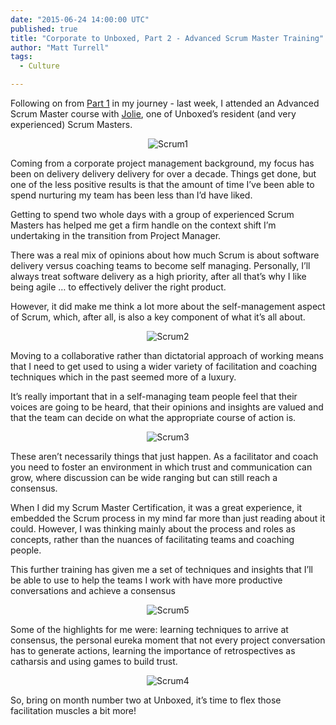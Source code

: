 ```yaml
---
date: "2015-06-24 14:00:00 UTC"
published: true
title: "Corporate to Unboxed, Part 2 - Advanced Scrum Master Training"
author: "Matt Turrell"
tags:
  - Culture

---
```


Following on from [Part 1](/blog/corporate-to-unboxed-a-project-manager-s-journey-to-scrum-master-part-1) in my journey - last week, I attended an Advanced Scrum Master course with [Jolie](/people#jolie-lanser), one of Unboxed’s resident (and very experienced) Scrum Masters.<br/>

<p align="center"><img src="http://bit.ly/1eGZ7sb" alt="Scrum1"></p>

Coming from a corporate project management background, my focus has been on delivery delivery delivery for over a decade. Things get done, but one of the less positive results is that the amount of time I’ve been able to spend nurturing my team has been less than I’d have liked.<br/>

Getting to spend two whole days with a group of experienced Scrum Masters has helped me get a firm handle on the context shift I’m undertaking in the transition from Project Manager.<br/>


There was a real mix of opinions about how much Scrum is about software delivery versus coaching teams to become self managing. Personally, I’ll always treat software delivery as a high priority, after all that’s why I like being agile … to effectively deliver the right product.<br/>

However, it did make me think a lot more about the self-management aspect of Scrum, which, after all, is also a key component of what it’s all about.<br/>

<p align="center"><img src="http://bit.ly/1RvFDmk" alt="Scrum2"></p>

Moving to a collaborative rather than dictatorial approach of working means that I need to get used to using a wider variety of facilitation and coaching techniques which in the past seemed more of a luxury.<br/>

It’s really important that in a self-managing team people feel that their voices are going to be heard, that their opinions and insights are valued and that the team can decide on what the appropriate course of action is.<br/>

<p align="center"><img src="http://bit.ly/1BLWG1J" alt="Scrum3"></p>

These aren’t necessarily things that just happen. As a facilitator and coach you need to foster an environment in which trust and communication can grow, where discussion can be wide ranging but can still reach a consensus.<br/>

When I did my Scrum Master Certification, it was a great experience, it embedded the Scrum process in my mind far more than just reading about it could. However, I was thinking mainly about the process and roles as concepts, rather than the nuances of facilitating teams and coaching people.<br/>

This further training has given me a set of techniques and insights that I’ll be able to use to help the teams I work with have more productive conversations and achieve a consensus<br/>

<p align="center"><img src="http://bit.ly/1N9O2uk" alt="Scrum5"></p>

Some of the highlights for me were: learning techniques to arrive at consensus, the personal eureka moment that not every project conversation has to generate actions, learning the importance of retrospectives as catharsis and using games to build trust.<br/>

<p align="center"><img src="http://bit.ly/1Gyo6Uc" alt="Scrum4"></p>
So, bring on month number two at Unboxed, it’s time to flex those facilitation muscles a bit more!

